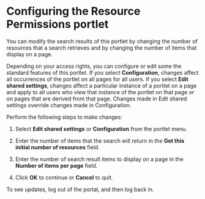 # Configuring the Resource Permissions portlet



You can modify the search results of this portlet by changing the number of resources that a search retrieves and by changing the number of items that display on a page.

Depending on your access rights, you can configure or edit some the standard features of this portlet. If you select **Configuration**, changes affect all occurrences of the portlet on all pages for all users. If you select **Edit shared settings**, changes affect a particular instance of a portlet on a page and apply to all users who view that instance of the portlet on that page or on pages that are derived from that page. Changes made in Edit shared settings override changes made in Configuration.

Perform the following steps to make changes:

1.  Select **Edit shared settings** or **Configuration** from the portlet menu.

2.  Enter the number of items that the search will return in the **Get this initial number of resources** field.

3.  Enter the number of search result items to display on a page in the **Number of items per page** field.

4.  Click **OK** to continue or **Cancel** to quit.


To see updates, log out of the portal, and then log back in.

